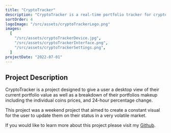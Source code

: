 ```yaml
---
title: "CryptoTracker"
description: "CryptoTracker is a real-time portfolio tracker for cryptocurrency traders."
sortOrder: 4
logoImage: "/src/assets/cryptoTrackerLogo.png"
images:
  [
    "/src/assets/cryptoTrackerDevice.jpg",
    "/src/assets/cryptoTrackerInterface.png",
    "/src/assets/cryptoTrackerSettings.png",
  ]
projectDate: "2022-07-01"
---
```


## Project Description

CryptoTracker is a project designed to give a user a desktop view of their current portfolio value as well as a breakdown of their portfolios makeup including the individual coins prices, and 24-hour percentage change.

This project was a weekend project that aimed to create a constant visual for the user to update them on their status in a very volatile market.

If you would like to learn more about this project please visit my [Github](https://github.com/scrimmie).
